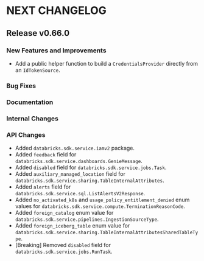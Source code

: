 # NEXT CHANGELOG

## Release v0.66.0

### New Features and Improvements

* Add a public helper function to build a `CredentialsProvider` directly from an `IdTokenSource`.

### Bug Fixes

### Documentation

### Internal Changes

### API Changes
* Added `databricks.sdk.service.iamv2` package.
* Added `feedback` field for `databricks.sdk.service.dashboards.GenieMessage`.
* Added `disabled` field for `databricks.sdk.service.jobs.Task`.
* Added `auxiliary_managed_location` field for `databricks.sdk.service.sharing.TableInternalAttributes`.
* Added `alerts` field for `databricks.sdk.service.sql.ListAlertsV2Response`.
* Added `no_activated_k8s` and `usage_policy_entitlement_denied` enum values for `databricks.sdk.service.compute.TerminationReasonCode`.
* Added `foreign_catalog` enum value for `databricks.sdk.service.pipelines.IngestionSourceType`.
* Added `foreign_iceberg_table` enum value for `databricks.sdk.service.sharing.TableInternalAttributesSharedTableType`.
* [Breaking] Removed `disabled` field for `databricks.sdk.service.jobs.RunTask`.
